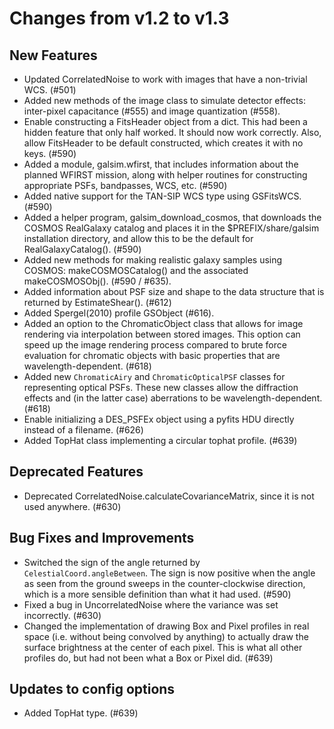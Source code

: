 Changes from v1.2 to v1.3
=========================


New Features
------------

- Updated CorrelatedNoise to work with images that have a non-trivial WCS. (#501)
- Added new methods of the image class to simulate detector effects:
  inter-pixel capacitance (#555) and image quantization (#558).
- Enable constructing a FitsHeader object from a dict.  This had been a hidden
  feature that only half worked.  It should now work correctly.  Also, allow
  FitsHeader to be default constructed, which creates it with no keys. (#590)
- Added a module, galsim.wfirst, that includes information about the planned
  WFIRST mission, along with helper routines for constructing appropriate PSFs,
  bandpasses, WCS, etc.  (#590)
- Added native support for the TAN-SIP WCS type using GSFitsWCS. (#590)
- Added a helper program, galsim_download_cosmos, that downloads the COSMOS
  RealGalaxy catalog and places it in the $PREFIX/share/galsim installation
  directory, and allow this to be the default for RealGalaxyCatalog(). (#590)
- Added new methods for making realistic galaxy samples using COSMOS:
  makeCOSMOSCatalog() and the associated makeCOSMOSObj(). (#590 / #635).
- Added information about PSF size and shape to the data structure that is
  returned by EstimateShear(). (#612)
- Added Spergel(2010) profile GSObject (#616).
- Added an option to the ChromaticObject class that allows for image rendering
  via interpolation between stored images.  This option can speed up the image
  rendering process compared to brute force evaluation for chromatic objects
  with basic properties that are wavelength-dependent. (#618)
- Added new `ChromaticAiry` and `ChromaticOpticalPSF` classes for representing
  optical PSFs.  These new classes allow the diffraction effects and (in the 
  latter case) aberrations to be wavelength-dependent. (#618)
- Enable initializing a DES_PSFEx object using a pyfits HDU directly instead
  of a filename. (#626)
- Added TopHat class implementing a circular tophat profile. (#639)


Deprecated Features
-------------------

- Deprecated CorrelatedNoise.calculateCovarianceMatrix, since it is not used anywhere. (#630)


Bug Fixes and Improvements
--------------------------

- Switched the sign of the angle returned by `CelestialCoord.angleBetween`.
  The sign is now positive when the angle as seen from the ground sweeps in
  the counter-clockwise direction, which is a more sensible definition than
  what it had used. (#590)
- Fixed a bug in UncorrelatedNoise where the variance was set incorrectly. (#630)
- Changed the implementation of drawing Box and Pixel profiles in real space
  (i.e. without being convolved by anything) to actually draw the surface 
  brightness at the center of each pixel.  This is what all other profiles do,
  but had not been what a Box or Pixel did. (#639)


Updates to config options
-------------------------

- Added TopHat type. (#639)


